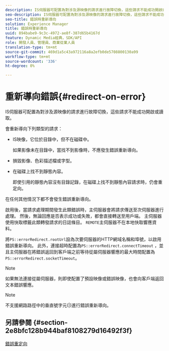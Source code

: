 ```yaml
---
description: IS伺服器可配置為對涉及源映像的請求進行故障切換，這些請求不能成功開啟或讀取。
seo-description: IS伺服器可配置為對涉及源映像的請求進行故障切換，這些請求不能成功開啟或讀取。
seo-title: 錯誤時重新導向
solution: Experience Manager
title: 錯誤時重新導向
uuid: 894babe9-9c3c-4972-ae8f-387d65b4167d
feature: Dynamic Media經典，SDK/API
role: 開發人員、管理員、商業從業人員
translation-type: tm+mt
source-git-commit: 469d1a5c43a972116a8a2efb0de5708800130a99
workflow-type: tm+mt
source-wordcount: '336'
ht-degree: 0%

---
```



# 重新導向錯誤{#redirect-on-error}

IS伺服器可配置為對涉及源映像的請求進行故障切換，這些請求不能成功開啟或讀取。

會重新導向下列類型的請求：

* IS映像，它位於目錄中，但不在磁碟中。

   如果影像未在目錄中，當找不到影像時，不應發生錯誤重新導向。

* 損毀影像、色彩描述檔或字型。
* 在磁碟上找不到靜態內容。

   即使引用的靜態內容沒有目錄記錄，在磁碟上找不到靜態內容請求時，仍會重定向。

在任何其他情況下都不會發生錯誤重新導向。

啟用後，當請求處理期間發生此類錯誤時，主伺服器會將請求傳送至次伺服器進行處理。 然後，無論回應是否表示成功或失敗，都會直接轉送至用戶端。 主伺服器使用快取標籤此類轉發請求的日誌條目。 `REMOTE`主伺服器不在本地快取響應資料。

將`PS::errorRedirect.rootUrl`設為次要伺服器的HTTP網域名稱和埠號，以啟用錯誤重新導向。 此外，連接超時配置為`PS::errorRedirect.connectTimeout` ，並且主伺服器在將錯誤返回到客戶端之前等待從屬伺服器響應的最大時間配置為`PS::errorRedirect.socketTimeout`。

>[!NOTE]
>
>如果無法連接從屬伺服器，則即使配置了預設映像或錯誤映像，也會向客戶端返回文本錯誤響應。

>[!NOTE]
>
>不支援網路路徑中的垂直號字元(|)進行錯誤重新導向。

## 另請參閱 {#section-2e8bfc128b944baf8108279d16492f3f}

[錯誤重定向](../../../is-api/image-serving-api-ref/c-configuration-and-administration/c-server-settings/r-error-redirection.md#reference-268b1bf6ce1b44bb979727c6f5daf1ac)
